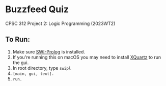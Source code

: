 # Buzzfeed Quiz
CPSC 312 Project 2: Logic Programming (2023WT2)

## To Run:
1. Make sure [SWI-Prolog](https://www.swi-prolog.org/) is installed.
2. If you're running this on macOS you may need to install [XQuartz](https://www.xquartz.org/) to run the gui.
3. In root directory, type `swipl`
4. `[main, gui, text].`
5. `run.`